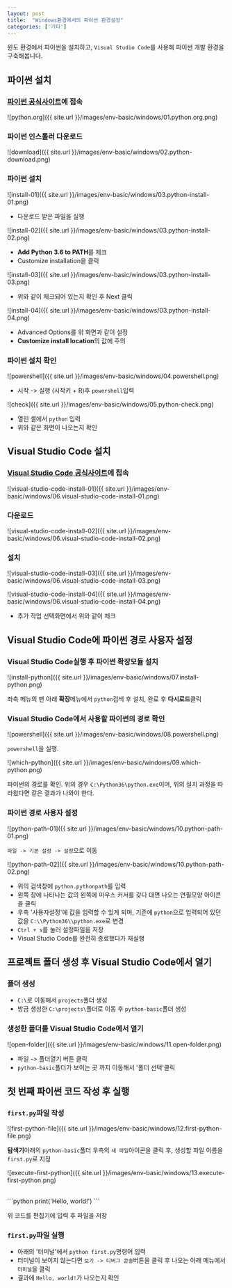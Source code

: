 ```yaml
---
layout: post
title:  "Windows환경에서의 파이썬 환경설정"
categories: ['기타']
---
```


윈도 환경에서 파이썬을 설치하고, `Visual Studio Code`를 사용해 파이썬 개발 환경을 구축해봅니다.

## 파이썬 설치

### [파이썬 공식사이트](https://www.python.org/)에 접속

![python.org]({{ site.url }}/images/env-basic/windows/01.python.org.png)

### 파이썬 인스톨러 다운로드

![download]({{ site.url }}/images/env-basic/windows/02.python-download.png)

### 파이썬 설치

![install-01]({{ site.url }}/images/env-basic/windows/03.python-install-01.png)

- 다운로드 받은 파일을 실행

![install-02]({{ site.url }}/images/env-basic/windows/03.python-install-02.png)

- **Add Python 3.6 to PATH**를 체크
- Customize installation을 클릭

![install-03]({{ site.url }}/images/env-basic/windows/03.python-install-03.png)

- 위와 같이 체크되어 있는지 확인 후 Next 클릭

![install-04]({{ site.url }}/images/env-basic/windows/03.python-install-04.png)

- Advanced Options를 위 화면과 같이 설정
- **Customize install location**의 값에 주의

### 파이썬 설치 확인

![powershell]({{ site.url }}/images/env-basic/windows/04.powershell.png)

- 시작 -> 실행 (시작키 + R)후 `powershell`입력

![check]({{ site.url }}/images/env-basic/windows/05.python-check.png)

- 열린 셸에서 `python` 입력
- 위와 같은 화면이 나오는지 확인

## Visual Studio Code 설치

### [Visual Studio Code 공식사이트](https://code.visualstudio.com/)에 접속
![visual-studio-code-install-01]({{ site.url }}/images/env-basic/windows/06.visual-studio-code-install-01.png)

### 다운로드
![visual-studio-code-install-02]({{ site.url }}/images/env-basic/windows/06.visual-studio-code-install-02.png)

### 설치
![visual-studio-code-install-03]({{ site.url }}/images/env-basic/windows/06.visual-studio-code-install-03.png)

![visual-studio-code-install-04]({{ site.url }}/images/env-basic/windows/06.visual-studio-code-install-04.png)

- 추가 작업 선택화면에서 위와 같이 체크

## Visual Studio Code에 파이썬 경로 사용자 설정

### Visual Studio Code실행 후 파이썬 확장모듈 설치
![install-python]({{ site.url }}/images/env-basic/windows/07.install-python.png)

좌측 메뉴의 맨 아래 **확장**메뉴에서 `python`검색 후 설치, 완료 후 **다시로드**클릭

### Visual Studio Code에서 사용할 파이썬의 경로 확인
![powershell]({{ site.url }}/images/env-basic/windows/08.powershell.png)

`powershell`을 실행.

![which-python]({{ site.url }}/images/env-basic/windows/09.which-python.png)

파이썬의 경로를 확인. 위의 경우 `C:\Python36\python.exe`이며, 위의 설치 과정을 따라왔다면 같은 결과가 나와야 한다.

### 파이썬 경로 사용자 설정
![python-path-01]({{ site.url }}/images/env-basic/windows/10.python-path-01.png)

`파일 -> 기본 설정 -> 설정`으로 이동

![python-path-02]({{ site.url }}/images/env-basic/windows/10.python-path-02.png)

- 위의 검색창에 `python.pythonpath`를 입력
- 왼쪽 창에 나타나는 값의 왼쪽에 마우스 커서를 갖다 대면 나오는 연필모양 아이콘을 클릭
- 우측 '사용자설정'에 값을 입력할 수 있게 되며, 기존에 `python`으로 입력되어 있던 값을 `C:\\Python36\\python.exe`로 변경
- `Ctrl + s`를 눌러 설정파일을 저장
- Visual Studio Code를 완전히 종료했다가 재실행

## 프로젝트 폴더 생성 후 Visual Studio Code에서 열기

### 폴더 생성

- `C:\`로 이동해서 `projects`폴더 생성
- 방금 생성한 `C:\projects\`폴더로 이동 후 `python-basic`폴더 생성

### 생성한 폴더를 Visual Studio Code에서 열기

![open-folder]({{ site.url }}/images/env-basic/windows/11.open-folder.png)

- 파일 -> 폴더열기 버튼 클릭
- `python-basic`폴더가 보이는 곳 까지 이동해서 '폴더 선택'클릭

## 첫 번째 파이썬 코드 작성 후 실행

### `first.py`파일 작성

![first-python-file]({{ site.url }}/images/env-basic/windows/12.first-python-file.png)

**탐색기**아래의 `python-basic`폴더 우측의 `새 파일`아이콘을 클릭 후, 생성할 파일 이름을 `first.py`로 지정

![execute-first-python]({{ site.url }}/images/env-basic/windows/13.execute-first-python.png)

<br>
```python
print('Hello, world!')
```

위 코드를 편집기에 입력 후 파일을 저장

### `first.py`파일 실행

- 아래의 '터미널'에서 `python first.py`명령어 입력
- 터미널이 보이지 않는다면 `보기 -> 디버그 콘솔`버튼을 클릭 후 나오는 아래 메뉴에서 `터미널`을 클릭
- 결과에 `Hello, world!`가 나오는지 확인